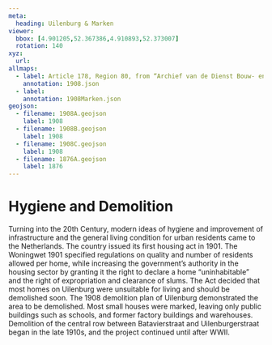 ```yaml
---
meta:
  heading: Uilenburg & Marken
viewer:
  bbox: [4.901205,52.367386,4.910893,52.373007]
  rotation: 140
xyz:
  url: 
allmaps:
  - label: Article 178, Region 80, from “Archief van de Dienst Bouw- en Woningtoezicht; kaarten.” Scale 1:1,250. Stadsarchief Amsterdam. Published by the Building and Housing Supervision of the municipality of Amsterdam, 1908-1917. Map demonstrates the demolition plan of Uilenburg following the Woningwet 1901.
    annotation: 1908.json
  - label:
    annotation: 1908Marken.json
geojson:
  - filename: 1908A.geojson
    label: 1908
  - filename: 1908B.geojson
    label: 1908
  - filename: 1908C.geojson
    label: 1908
  - filename: 1876A.geojson
    label: 1876
---
```

# Hygiene and Demolition
Turning into the 20th Century, modern ideas of hygiene and improvement of infrastructure and the general living condition for urban residents came to the Netherlands. The country issued its first housing act in 1901. The Woningwet 1901 specified regulations on quality and number of residents allowed per home, while increasing the government’s authority in the housing sector by granting it the right to declare a home “uninhabitable” and the right of expropriation and clearance of slums. The Act decided that most homes on Uilenburg were unsuitable for living and should be demolished soon. The 1908 demolition plan of Uilenburg demonstrated the area to be demolished. Most small houses were marked, leaving only public buildings such as schools, and former factory buildings and warehouses. Demolition of the central row between Batavierstraat and Uilenburgerstraat began in the late 1910s, and the project continued until after WWII. 
  